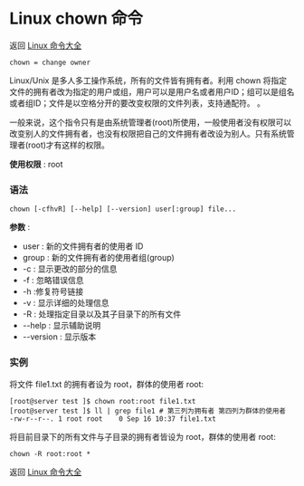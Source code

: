 # Linux chown 命令

返回 [Linux 命令大全](https://ahuang007.github.com/Linux-Command)

`chown = change owner`

Linux/Unix 是多人多工操作系统，所有的文件皆有拥有者。利用 chown 将指定文件的拥有者改为指定的用户或组，用户可以是用户名或者用户ID；组可以是组名或者组ID；文件是以空格分开的要改变权限的文件列表，支持通配符。 。

一般来说，这个指令只有是由系统管理者(root)所使用，一般使用者没有权限可以改变别人的文件拥有者，也没有权限把自己的文件拥有者改设为别人。只有系统管理者(root)才有这样的权限。

**使用权限** : root

### 语法

```
chown [-cfhvR] [--help] [--version] user[:group] file...
```

**参数** :

- user : 新的文件拥有者的使用者 ID
- group : 新的文件拥有者的使用者组(group)
- -c : 显示更改的部分的信息
- -f : 忽略错误信息
- -h :修复符号链接
- -v : 显示详细的处理信息
- -R : 处理指定目录以及其子目录下的所有文件
- --help : 显示辅助说明
- --version : 显示版本

### 实例

将文件 file1.txt 的拥有者设为 root，群体的使用者 root:

```
[root@server test ]$ chown root:root file1.txt
[root@server test ]$ ll | grep file1 # 第三列为拥有者 第四列为群体的使用者
-rw-r--r--. 1 root root    0 Sep 16 10:37 file1.txt
```

将目前目录下的所有文件与子目录的拥有者皆设为 root，群体的使用者 root:

```
chown -R root:root *
```

返回 [Linux 命令大全](https://ahuang007.github.com/Linux-Command)